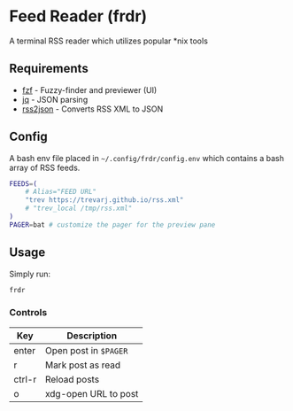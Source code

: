 # Feed Reader (frdr)

A terminal RSS reader which utilizes popular *nix tools

## Requirements
- [fzf](https://github.com/junegunn/fzf) - Fuzzy-finder and previewer (UI)
- [jq](https://github.com/jqlang/jq) - JSON parsing
- [rss2json](https://github.com/trevarj/rss2json) - Converts RSS XML to JSON

## Config
A bash env file placed in `~/.config/frdr/config.env` which contains a bash
array of RSS feeds.

```sh
FEEDS=(
	# Alias="FEED URL"
	"trev https://trevarj.github.io/rss.xml"
	# "trev_local /tmp/rss.xml"
)
PAGER=bat # customize the pager for the preview pane
```

## Usage

Simply run:
```sh
frdr
```

### Controls
| Key    | Description
| ---    | ---
| enter  | Open post in `$PAGER`
| r      | Mark post as read
| ctrl-r | Reload posts
| o      | xdg-open URL to post

